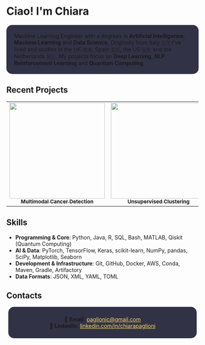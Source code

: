 # Ciao! I'm Chiara
<div style="background-color: rgba(50, 50, 70, 1); padding: 20px; border-radius: 15px;">
  <br\>
  Machine Learning Engineer with a degrees in <strong>Artificial Intelligence</strong>, <strong>Machine Learning</strong> and <strong>Data Science</strong>. Originally from Italy 🇮🇹 I’ve lived and studies in the UK 🇬🇧, Spain 🇪🇸, the US 🇺🇸 and the Netherlands 🇳🇱.
  My projects focus on <strong>Deep Learning</strong>, <strong>NLP</strong>, <strong>Reinforcement Learning</strong> and <strong>Quantum Computing</strong>. 
  </ul>
</div>

## Recent Projects

<table align="center">
  <tr>
    <td align="center">
      <a href="https://github.com/chiarapaglioni/PasqalAIQuantumChallenge">
        <img src="https://github-readme-stats.vercel.app/api/pin/?username=chiarapaglioni&repo=PasqalAIQuantumChallenge&theme=react&bg_color=1F222E&title_color=F85D7F&hide_border=true&icon_color=F8D866" width="250"/>
        <br />
        <sub><b>Multimodal Cancer Detection</b></sub>
      </a>
    </td>
    <td align="center">
      <a href="https://github.com/chiarapaglioni/UserStates-Clustering">
        <img src="https://github-readme-stats.vercel.app/api/pin/?username=chiarapaglioni&repo=UserStates-Clustering&theme=react&bg_color=1F222E&title_color=F85D7F&hide_border=true&icon_color=F8D866" width="250"/>
        <br />
        <sub><b>Unsupervised Clustering</b></sub>
      </a>
    </td>
    <td align="center">
      <a href="https://github.com/chiarapaglioni/MultiAgentSurveillance">
        <img src="https://github-readme-stats.vercel.app/api/pin/?username=chiarapaglioni&repo=MultiAgentSurveillance&theme=react&bg_color=1F222E&title_color=F85D7F&hide_border=true&icon_color=F8D866" width="250"/>
        <br />
        <sub><b>Multi-Agent Reinforcement Learning</b></sub>
      </a>
    </td>
  </tr>
</table>

## Skills

- **Programming & Core**: Python, Java, R, SQL, Bash, MATLAB, Qiskit (Quantum Computing)
- **AI & Data**: PyTorch, TensorFlow, Keras, scikit-learn, NumPy, pandas, SciPy, Matplotlib, Seaborn
- **Development & Infrastructure**: Git, GitHub, Docker, AWS, Conda, Maven, Gradle, Artifactory
- **Data Formats**: JSON, XML, YAML, TOML

<!-- ## ⚙️ GitHub Analytics
<p align="center">
  <a href="https://github.com/AVS1508">
    <img height="150em" src="https://github-readme-stats.vercel.app/api?username=null3000&show_icons=true&locale=en&count_private=true&hide_rank=true&custom_title=My%20GitHub%20Stats&disable_animations=false&theme=algolia"/>
    <img height="150em" src="https://github-readme-stats.vercel.app/api/top-langs/?username=chiarapaglioni&langs_count=8&theme=algolia"/>
  </a>
</p> -->

## Contacts
<div style="background-color: rgba(50, 50, 70, 1); padding: 10px; border-radius: 15px; margin: 5px; text-align: center;">
  <p>
    📧 <strong>Email:</strong> <a href="mailto:paglionic@gmail.com" style="color:#f8d866;">paglionic@gmail.com</a><br>
    💼 <strong>LinkedIn:</strong> <a href="https://www.linkedin.com/in/chiarapaglioni" style="color:#f8d866;">linkedin.com/in/chiarapaglioni</a>
  </p>
</div>
